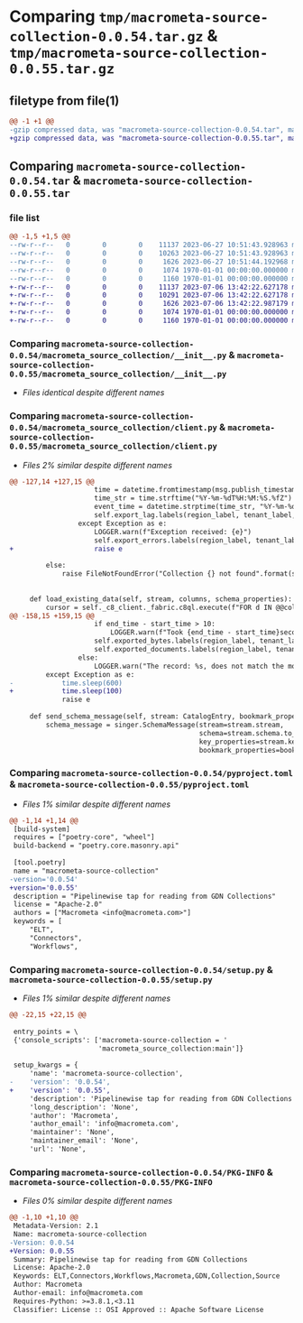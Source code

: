 # Comparing `tmp/macrometa-source-collection-0.0.54.tar.gz` & `tmp/macrometa-source-collection-0.0.55.tar.gz`

## filetype from file(1)

```diff
@@ -1 +1 @@
-gzip compressed data, was "macrometa-source-collection-0.0.54.tar", max compression
+gzip compressed data, was "macrometa-source-collection-0.0.55.tar", max compression
```

## Comparing `macrometa-source-collection-0.0.54.tar` & `macrometa-source-collection-0.0.55.tar`

### file list

```diff
@@ -1,5 +1,5 @@
--rw-r--r--   0        0        0    11137 2023-06-27 10:51:43.928963 macrometa-source-collection-0.0.54/macrometa_source_collection/__init__.py
--rw-r--r--   0        0        0    10263 2023-06-27 10:51:43.928963 macrometa-source-collection-0.0.54/macrometa_source_collection/client.py
--rw-r--r--   0        0        0     1626 2023-06-27 10:51:44.192968 macrometa-source-collection-0.0.54/pyproject.toml
--rw-r--r--   0        0        0     1074 1970-01-01 00:00:00.000000 macrometa-source-collection-0.0.54/setup.py
--rw-r--r--   0        0        0     1160 1970-01-01 00:00:00.000000 macrometa-source-collection-0.0.54/PKG-INFO
+-rw-r--r--   0        0        0    11137 2023-07-06 13:42:22.627178 macrometa-source-collection-0.0.55/macrometa_source_collection/__init__.py
+-rw-r--r--   0        0        0    10291 2023-07-06 13:42:22.627178 macrometa-source-collection-0.0.55/macrometa_source_collection/client.py
+-rw-r--r--   0        0        0     1626 2023-07-06 13:42:22.987179 macrometa-source-collection-0.0.55/pyproject.toml
+-rw-r--r--   0        0        0     1074 1970-01-01 00:00:00.000000 macrometa-source-collection-0.0.55/setup.py
+-rw-r--r--   0        0        0     1160 1970-01-01 00:00:00.000000 macrometa-source-collection-0.0.55/PKG-INFO
```

### Comparing `macrometa-source-collection-0.0.54/macrometa_source_collection/__init__.py` & `macrometa-source-collection-0.0.55/macrometa_source_collection/__init__.py`

 * *Files identical despite different names*

### Comparing `macrometa-source-collection-0.0.54/macrometa_source_collection/client.py` & `macrometa-source-collection-0.0.55/macrometa_source_collection/client.py`

 * *Files 2% similar despite different names*

```diff
@@ -127,14 +127,15 @@
                     time = datetime.fromtimestamp(msg.publish_timestamp()/1000)
                     time_str = time.strftime("%Y-%m-%dT%H:%M:%S.%fZ")
                     event_time = datetime.strptime(time_str, "%Y-%m-%dT%H:%M:%S.%fZ").replace(tzinfo=timezone.utc)
                     self.export_lag.labels(region_label, tenant_label, fabric_label, workflow_label).observe((utils.now() - event_time).total_seconds())
                 except Exception as e:
                     LOGGER.warn(f"Exception received: {e}")
                     self.export_errors.labels(region_label, tenant_label, fabric_label, workflow_label).inc()
+                    raise e
         
         else:
             raise FileNotFoundError("Collection {} not found".format(self._collection))
 
 
     def load_existing_data(self, stream, columns, schema_properties):
         cursor = self._c8_client._fabric.c8ql.execute(f"FOR d IN @@collection RETURN d",
@@ -158,15 +159,15 @@
                     if end_time - start_time > 10:
                         LOGGER.warn(f"Took {end_time - start_time}seconds to write record:{singer_record}")
                     self.exported_bytes.labels(region_label, tenant_label, fabric_label, workflow_label).inc(len(rec))
                     self.exported_documents.labels(region_label, tenant_label, fabric_label, workflow_label).inc()
                 else:
                     LOGGER.warn("The record: %s, does not match the most common schema. Skipping it..", rec)
         except Exception as e:
-            time.sleep(600)
+            time.sleep(100)
             raise e
 
     def send_schema_message(self, stream: CatalogEntry, bookmark_properties=[]):
         schema_message = singer.SchemaMessage(stream=stream.stream,
                                               schema=stream.schema.to_dict(),
                                               key_properties=stream.key_properties,
                                               bookmark_properties=bookmark_properties)
```

### Comparing `macrometa-source-collection-0.0.54/pyproject.toml` & `macrometa-source-collection-0.0.55/pyproject.toml`

 * *Files 1% similar despite different names*

```diff
@@ -1,14 +1,14 @@
 [build-system]
 requires = ["poetry-core", "wheel"]
 build-backend = "poetry.core.masonry.api"
 
 [tool.poetry]
 name = "macrometa-source-collection"
-version='0.0.54'
+version='0.0.55'
 description = "Pipelinewise tap for reading from GDN Collections"
 license = "Apache-2.0"
 authors = ["Macrometa <info@macrometa.com>"]
 keywords = [
     "ELT",
     "Connectors",
     "Workflows",
```

### Comparing `macrometa-source-collection-0.0.54/setup.py` & `macrometa-source-collection-0.0.55/setup.py`

 * *Files 1% similar despite different names*

```diff
@@ -22,15 +22,15 @@
 
 entry_points = \
 {'console_scripts': ['macrometa-source-collection = '
                      'macrometa_source_collection:main']}
 
 setup_kwargs = {
     'name': 'macrometa-source-collection',
-    'version': '0.0.54',
+    'version': '0.0.55',
     'description': 'Pipelinewise tap for reading from GDN Collections',
     'long_description': 'None',
     'author': 'Macrometa',
     'author_email': 'info@macrometa.com',
     'maintainer': 'None',
     'maintainer_email': 'None',
     'url': 'None',
```

### Comparing `macrometa-source-collection-0.0.54/PKG-INFO` & `macrometa-source-collection-0.0.55/PKG-INFO`

 * *Files 0% similar despite different names*

```diff
@@ -1,10 +1,10 @@
 Metadata-Version: 2.1
 Name: macrometa-source-collection
-Version: 0.0.54
+Version: 0.0.55
 Summary: Pipelinewise tap for reading from GDN Collections
 License: Apache-2.0
 Keywords: ELT,Connectors,Workflows,Macrometa,GDN,Collection,Source
 Author: Macrometa
 Author-email: info@macrometa.com
 Requires-Python: >=3.8.1,<3.11
 Classifier: License :: OSI Approved :: Apache Software License
```

